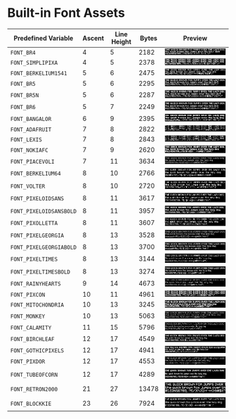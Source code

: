 # Built-in Font Assets
| Predefined Variable | Ascent | Line Height | Bytes | Preview |
|---|---|---|---|---|
| `FONT_BR4` | 4 | 5 | 2182 | ![FONT_BR4](font_images/FONT_BR4.png) |
| `FONT_SIMPLIPIXA` | 4 | 5 | 2378 | ![FONT_SIMPLIPIXA](font_images/FONT_SIMPLIPIXA.png) |
| `FONT_BERKELIUM1541` | 5 | 6 | 2475 | ![FONT_BERKELIUM1541](font_images/FONT_BERKELIUM1541.png) |
| `FONT_BR5` | 5 | 6 | 2295 | ![FONT_BR5](font_images/FONT_BR5.png) |
| `FONT_BR5N` | 5 | 6 | 2287 | ![FONT_BR5N](font_images/FONT_BR5N.png) |
| `FONT_BR6` | 5 | 7 | 2249 | ![FONT_BR6](font_images/FONT_BR6.png) |
| `FONT_BANGALOR` | 6 | 9 | 2395 | ![FONT_BANGALOR](font_images/FONT_BANGALOR.png) |
| `FONT_ADAFRUIT` | 7 | 8 | 2822 | ![FONT_ADAFRUIT](font_images/FONT_ADAFRUIT.png) |
| `FONT_LEXIS` | 7 | 8 | 2843 | ![FONT_LEXIS](font_images/FONT_LEXIS.png) |
| `FONT_NOKIAFC` | 7 | 9 | 2620 | ![FONT_NOKIAFC](font_images/FONT_NOKIAFC.png) |
| `FONT_PIACEVOLI` | 7 | 11 | 3634 | ![FONT_PIACEVOLI](font_images/FONT_PIACEVOLI.png) |
| `FONT_BERKELIUM64` | 8 | 10 | 2766 | ![FONT_BERKELIUM64](font_images/FONT_BERKELIUM64.png) |
| `FONT_VOLTER` | 8 | 10 | 2720 | ![FONT_VOLTER](font_images/FONT_VOLTER.png) |
| `FONT_PIXELOIDSANS` | 8 | 11 | 3617 | ![FONT_PIXELOIDSANS](font_images/FONT_PIXELOIDSANS.png) |
| `FONT_PIXELOIDSANSBOLD` | 8 | 11 | 3957 | ![FONT_PIXELOIDSANSBOLD](font_images/FONT_PIXELOIDSANSBOLD.png) |
| `FONT_PIXOLLETTA` | 8 | 11 | 3607 | ![FONT_PIXOLLETTA](font_images/FONT_PIXOLLETTA.png) |
| `FONT_PIXELGEORGIA` | 8 | 13 | 3528 | ![FONT_PIXELGEORGIA](font_images/FONT_PIXELGEORGIA.png) |
| `FONT_PIXELGEORGIABOLD` | 8 | 13 | 3700 | ![FONT_PIXELGEORGIABOLD](font_images/FONT_PIXELGEORGIABOLD.png) |
| `FONT_PIXELTIMES` | 8 | 13 | 3144 | ![FONT_PIXELTIMES](font_images/FONT_PIXELTIMES.png) |
| `FONT_PIXELTIMESBOLD` | 8 | 13 | 3274 | ![FONT_PIXELTIMESBOLD](font_images/FONT_PIXELTIMESBOLD.png) |
| `FONT_RAINYHEARTS` | 9 | 14 | 4673 | ![FONT_RAINYHEARTS](font_images/FONT_RAINYHEARTS.png) |
| `FONT_PIXCON` | 10 | 11 | 4961 | ![FONT_PIXCON](font_images/FONT_PIXCON.png) |
| `FONT_MITOCHONDRIA` | 10 | 13 | 3245 | ![FONT_MITOCHONDRIA](font_images/FONT_MITOCHONDRIA.png) |
| `FONT_MONKEY` | 10 | 13 | 5063 | ![FONT_MONKEY](font_images/FONT_MONKEY.png) |
| `FONT_CALAMITY` | 11 | 15 | 5796 | ![FONT_CALAMITY](font_images/FONT_CALAMITY.png) |
| `FONT_BIRCHLEAF` | 12 | 17 | 4549 | ![FONT_BIRCHLEAF](font_images/FONT_BIRCHLEAF.png) |
| `FONT_GOTHICPIXELS` | 12 | 17 | 4941 | ![FONT_GOTHICPIXELS](font_images/FONT_GOTHICPIXELS.png) |
| `FONT_PIXDOR` | 12 | 17 | 4553 | ![FONT_PIXDOR](font_images/FONT_PIXDOR.png) |
| `FONT_TUBEOFCORN` | 12 | 17 | 4289 | ![FONT_TUBEOFCORN](font_images/FONT_TUBEOFCORN.png) |
| `FONT_RETRON2000` | 21 | 27 | 13478 | ![FONT_RETRON2000](font_images/FONT_RETRON2000.png) |
| `FONT_BLOCKKIE` | 23 | 26 | 7924 | ![FONT_BLOCKKIE](font_images/FONT_BLOCKKIE.png) |

